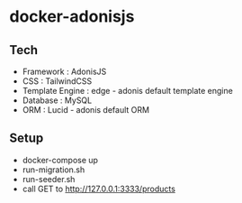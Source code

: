 # docker-adonisjs

## Tech

- Framework : AdonisJS
- CSS : TailwindCSS
- Template Engine : edge - adonis default template engine
- Database : MySQL
- ORM : Lucid - adonis default ORM

## Setup

- docker-compose up
- run-migration.sh
- run-seeder.sh
- call GET to http://127.0.0.1:3333/products
